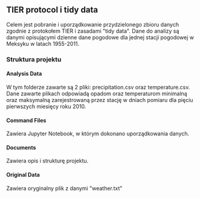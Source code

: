 ## TIER protocol i tidy data

Celem jest pobranie i uporządkowanie przydzielonego zbioru danych zgodnie z protokołem TIER i zasadami "tidy data". Dane do analizy są danymi opisującymi dzienne dane pogodowe dla jednej stacji pogodowej w Meksyku w latach 1955-2011.

### Struktura projektu

#### Analysis Data 
W tym folderze zawarte są 2 pliki: precipitation.csv oraz temperature.csv. Dane zawarte plikach odpowiadą opadom oraz temperaturom minimalną oraz maksymalną zarejestrowaną przez stację w dniach pomiaru dla pięciu pierwszych miesięcy roku 2010.

#### Command Files 
Zawiera Jupyter Notebook, w którym dokonano uporządkowania danych. 

#### Documents 
Zawiera opis i strukturę projektu.

#### Original Data 
Zawiera oryginalny plik z danymi "weather.txt"





